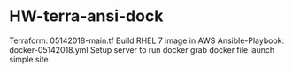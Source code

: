 # HW-terra-ansi-dock
Terraform: 05142018-main.tf
	Build RHEL 7 image in AWS
Ansible-Playbook: docker-05142018.yml
	Setup server to run docker
	grab docker file launch simple site

